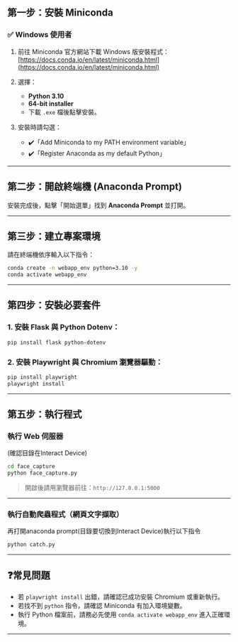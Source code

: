 ## 第一步：安裝 Miniconda

### ✅ Windows 使用者

1. 前往 Miniconda 官方網站下載 Windows 版安裝程式：  
    [https://docs.conda.io/en/latest/miniconda.html](https://docs.conda.io/en/latest/miniconda.html)

2. 選擇：
   - **Python 3.10**
   - **64-bit installer**
   - 下載 `.exe` 檔後點擊安裝。

3. 安裝時請勾選：
   - ✔️「Add Miniconda to my PATH environment variable」  
   - ✔️「Register Anaconda as my default Python」

---

## 第二步：開啟終端機 (Anaconda Prompt)

安裝完成後，點擊「開始選單」找到 **Anaconda Prompt** 並打開。

---

## 第三步：建立專案環境

請在終端機依序輸入以下指令：

```bash
conda create -n webapp_env python=3.10 -y
conda activate webapp_env
```

---

## 第四步：安裝必要套件

### 1. 安裝 Flask 與 Python Dotenv：

```bash
pip install flask python-dotenv
```

### 2. 安裝 Playwright 與 Chromium 瀏覽器驅動：

```bash
pip install playwright
playwright install
```

---

## 第五步：執行程式

### 執行 Web 伺服器
(確認目錄在Interact Device)

```bash
cd face_capture
python face_capture.py
```

> 開啟後請用瀏覽器前往：`http://127.0.0.1:5000`

---

### 執行自動爬蟲程式（網頁文字擷取）
再打開anaconda prompt(目錄要切換到Interact Device)執行以下指令
```bash
python catch.py
```


---

## ❓常見問題

- 若 `playwright install` 出錯，請確認已成功安裝 Chromium 或重新執行。
- 若找不到 `python` 指令，請確認 Miniconda 有加入環境變數。
- 執行 Python 檔案前，請務必先使用 `conda activate webapp_env` 進入正確環境。

---


